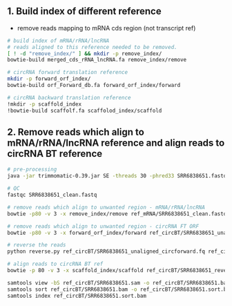 ## 1.  Build index of different reference

- remove reads mapping to mRNA cds region (not transcript ref)

```bash
# build index of mRNA/rRNA/lncRNA
# reads aligned to this reference needed to be removed. 
[ ! -d "remove_index/" ] && mkdir -p remove_index/
bowtie-build merged_cds_rRNA_lncRNA.fa remove_index/remove
```

```bash
# circRNA forward translation reference
mkdir -p forward_orf_index/
bowtie-build orf_Forward_db.fa forward_orf_index/forward
```

```bash
# circRNA backward translation reference
!mkdir -p scaffold_index
!bowtie-build scaffolf.fa scaffolod_index/scaffold
```

## **2. Remove reads which align to mRNA/rRNA/lncRNA reference and align reads to circRNA BT reference**

```bash
# pre-processing
java -jar trimmomatic-0.39.jar SE -threads 30 -phred33 SRR6838651.fastq.gz SRR6838651_clean.fastq ILLUMINACLIP:NEBNext_adapter.fa:2:30:10:2:True LEADING:3 TRAILING:3 SLIDINGWINDOW:4:15 MINLEN:25 TOPHRED33
```

```bash
# QC 
fastqc SRR6838651_clean.fastq
```

```bash
# remove reads which align to unwanted region - mRNA/rRNA/lncRNA
bowtie -p80 -v 3 -x remove_index/remove ref_mRNA/SRR6838651_clean.fastq --un ref_circBT/SRR6838651_unalign_rna.fq > /dev/null
```

```bash
# remove reads which align to unwanted region - circRNA FT ORF
bowtie -p80 -v 3 -x forward_orf_index/forward ref_circBT/SRR6838651_unalign_rna.fq --un ref_circBT/SRR6838651_unaligned_circforward.fq > /dev/null
```

```bash
# reverse the reads
python reverse.py ref_circBT/SRR6838651_unaligned_circforward.fq ref_circBT/SRR6838651_reversed.fq
```

```bash
# align reads to circRNA BT ref
bowtie -p 80 -v 3 -x scaffold_index/scaffold ref_circBT/SRR6838651_reversed.fq -S ref_circBT/SRR6838651.sam
```

```bash
samtools view -bS ref_circBT/SRR6838651.sam -o ref_circBT/SRR6838651.bam
samtools sort ref_circBT/SRR6838651.bam -o ref_circBT/SRR6838651.sort.bam
samtools index ref_circBT/SRR6838651.sort.bam
```
